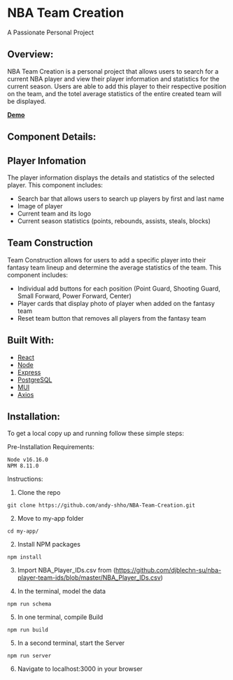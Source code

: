 NBA Team Creation
=================================
A Passionate Personal Project

Overview:
---------
NBA Team Creation is a personal project that allows users to search for a current NBA player and view their player information and statistics for the current season. Users are able to add this player to their respective position on the team, and the totel average statistics of the entire created team will be displayed.

**[Demo](https://youtu.be/JW_WZA3yM_g)**


Component Details:
-----------------
Player Infomation 
-----------------

The player information displays the details and statistics of the selected player. This component includes:
  * Search bar that allows users to search up players by first and last name
  * Image of player 
  * Current team and its logo
  * Current season statistics (points, rebounds, assists, steals, blocks)

Team Construction
-----------------
Team Construction allows for users to add a specific player into their fantasy team lineup and determine the average statistics of the team. This component includes:
  * Individual add buttons for each position (Point Guard, Shooting Guard, Small Forward, Power Forward, Center)
  * Player cards that display photo of player when added on the fantasy team
  * Reset team button that removes all players from the fantasy team

Built With:
-------------
* [React](https://reactjs.org/)
* [Node](https://nodejs.dev/en/)
* [Express](https://expressjs.com/)
* [PostgreSQL](https://www.postgresql.org/)
* [MUI](https://mui.com/)
* [Axios](https://www.axios.com/)

Installation:
-------------
To get a local copy up and running follow these simple steps:

Pre-Installation Requirements:
```
Node v16.16.0
NPM 8.11.0
```
Instructions:
1. Clone the repo

`git clone https://github.com/andy-shho/NBA-Team-Creation.git`

2. Move to my-app folder

`cd my-app/`

2. Install NPM packages

`npm install`

3. Import NBA_Player_IDs.csv from (https://github.com/djblechn-su/nba-player-team-ids/blob/master/NBA_Player_IDs.csv)

4. In the terminal, model the data

`npm run schema`

5. In one terminal, compile Build

`npm run build`

5. In a second terminal, start the Server

`npm run server`

6. Navigate to localhost:3000 in your browser
